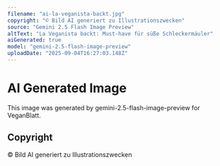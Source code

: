 ```yaml
---
filename: "ai-la-veganista-backt.jpg"
copyright: "© Bild AI generiert zu Illustrationszwecken"
source: "Gemini 2.5 Flash Image Preview"
altText: "La Veganista backt: Must-have für süße Schleckermäuler"
aiGenerated: true
model: "gemini-2.5-flash-image-preview"
uploadDate: "2025-09-04T16:27:03.148Z"
---
```


# AI Generated Image

This image was generated by gemini-2.5-flash-image-preview for VeganBlatt.

## Copyright
© Bild AI generiert zu Illustrationszwecken
